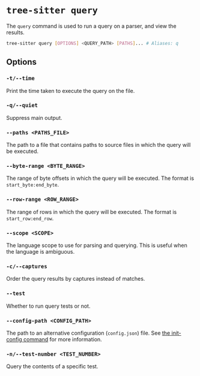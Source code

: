 # `tree-sitter query`

The `query` command is used to run a query on a parser, and view the results.

```bash
tree-sitter query [OPTIONS] <QUERY_PATH> [PATHS]... # Aliases: q
```

## Options

### `-t/--time`

Print the time taken to execute the query on the file.

### `-q/--quiet`

Suppress main output.

### `--paths <PATHS_FILE>`

The path to a file that contains paths to source files in which the query will be executed.

### `--byte-range <BYTE_RANGE>`

The range of byte offsets in which the query will be executed. The format is `start_byte:end_byte`.

### `--row-range <ROW_RANGE>`

The range of rows in which the query will be executed. The format is `start_row:end_row`.

### `--scope <SCOPE>`

The language scope to use for parsing and querying. This is useful when the language is ambiguous.

### `-c/--captures`

Order the query results by captures instead of matches.

### `--test`

Whether to run query tests or not.

### `--config-path <CONFIG_PATH>`

The path to an alternative configuration (`config.json`) file. See [the init-config command](./init-config.md) for more information.

### `-n/--test-number <TEST_NUMBER>`

Query the contents of a specific test.
